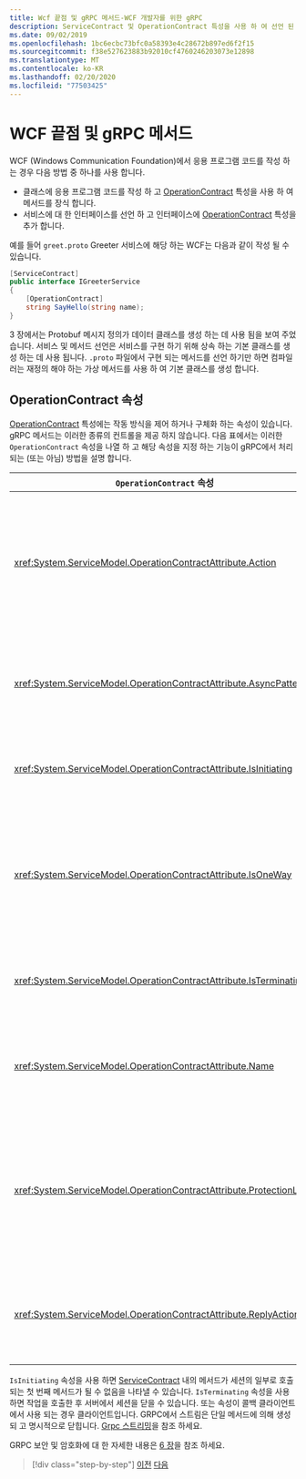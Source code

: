 ```yaml
---
title: Wcf 끝점 및 gRPC 메서드-WCF 개발자를 위한 gRPC
description: ServiceContract 및 OperationContract 특성을 사용 하 여 선언 된 WCF 끝점과 Protobuf에 선언 된 gRPC 메서드 비교
ms.date: 09/02/2019
ms.openlocfilehash: 1bc6ecbc73bfc0a58393e4c28672b897ed6f2f15
ms.sourcegitcommit: f38e527623883b92010cf4760246203073e12898
ms.translationtype: MT
ms.contentlocale: ko-KR
ms.lasthandoff: 02/20/2020
ms.locfileid: "77503425"
---
```

# <a name="wcf-endpoints-and-grpc-methods"></a>WCF 끝점 및 gRPC 메서드

WCF (Windows Communication Foundation)에서 응용 프로그램 코드를 작성 하는 경우 다음 방법 중 하나를 사용 합니다.

- 클래스에 응용 프로그램 코드를 작성 하 고 [OperationContract](xref:System.ServiceModel.OperationContractAttribute) 특성을 사용 하 여 메서드를 장식 합니다.
- 서비스에 대 한 인터페이스를 선언 하 고 인터페이스에 [OperationContract](xref:System.ServiceModel.OperationContractAttribute) 특성을 추가 합니다.

예를 들어 `greet.proto` Greeter 서비스에 해당 하는 WCF는 다음과 같이 작성 될 수 있습니다.

```csharp
[ServiceContract]
public interface IGreeterService
{
    [OperationContract]
    string SayHello(string name);
}
```

3 장에서는 Protobuf 메시지 정의가 데이터 클래스를 생성 하는 데 사용 됨을 보여 주었습니다. 서비스 및 메서드 선언은 서비스를 구현 하기 위해 상속 하는 기본 클래스를 생성 하는 데 사용 됩니다. `.proto` 파일에서 구현 되는 메서드를 선언 하기만 하면 컴파일러는 재정의 해야 하는 가상 메서드를 사용 하 여 기본 클래스를 생성 합니다.

## <a name="operationcontract-properties"></a>OperationContract 속성

[OperationContract](xref:System.ServiceModel.OperationContractAttribute) 특성에는 작동 방식을 제어 하거나 구체화 하는 속성이 있습니다. gRPC 메서드는 이러한 종류의 컨트롤을 제공 하지 않습니다. 다음 표에서는 이러한 `OperationContract` 속성을 나열 하 고 해당 속성을 지정 하는 기능이 gRPC에서 처리 되는 (또는 아님) 방법을 설명 합니다.

| `OperationContract` 속성 | gRPC                                             |
| ---------------------------- | ------------------------------------------------ |
| <xref:System.ServiceModel.OperationContractAttribute.Action>             | URI는 작업을 식별 합니다. gRPC는 `.proto` 파일의 `package`, `service`및 `rpc` 이름을 사용 합니다. |
| <xref:System.ServiceModel.OperationContractAttribute.AsyncPattern>       | 모든 gRPC 서비스 메서드는 `Task` 개체를 반환 합니다. |
| <xref:System.ServiceModel.OperationContractAttribute.IsInitiating>       | 이 표 다음에 나오는 단락을 참조 하십시오. |
| <xref:System.ServiceModel.OperationContractAttribute.IsOneWay>           | 단방향 gRPC 메서드는 `Empty` 결과를 반환 하거나 클라이언트 스트리밍을 사용 합니다. |
| <xref:System.ServiceModel.OperationContractAttribute.IsTerminating>      | 이 표 다음에 나오는 단락을 참조 하십시오. |
| <xref:System.ServiceModel.OperationContractAttribute.Name>               | 이 속성은 SOAP와 관련 되어 있으며 gRPC에서 의미가 없습니다. |
| <xref:System.ServiceModel.OperationContractAttribute.ProtectionLevel>    | 메시지 암호화가 없습니다. 네트워크 암호화는 전송 계층 (HTTP/2 over TLS)에서 처리 됩니다. |
| <xref:System.ServiceModel.OperationContractAttribute.ReplyAction>        | 이 속성은 SOAP와 관련 되어 있으며 gRPC에서 의미가 없습니다. |

`IsInitiating` 속성을 사용 하면 [ServiceContract](xref:System.ServiceModel.ServiceContractAttribute) 내의 메서드가 세션의 일부로 호출 되는 첫 번째 메서드가 될 수 없음을 나타낼 수 있습니다. `IsTerminating` 속성을 사용 하면 작업을 호출한 후 서버에서 세션을 닫을 수 있습니다. 또는 속성이 콜백 클라이언트에서 사용 되는 경우 클라이언트입니다. GRPC에서 스트림은 단일 메서드에 의해 생성 되 고 명시적으로 닫힙니다. [Grpc 스트리밍](rpc-types.md#grpc-streaming)을 참조 하세요.

GRPC 보안 및 암호화에 대 한 자세한 내용은 [6 장](security.md)을 참조 하세요.

>[!div class="step-by-step"]
>[이전](wcf-services-to-grpc-comparison.md)
>[다음](wcf-bindings.md)
